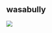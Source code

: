 ## wasabully
[![](https://visitcount.itsvg.in/api?id=wasabully&label=Profile%20Views&color=12&icon=2&pretty=true)](https://visitcount.itsvg.in)
